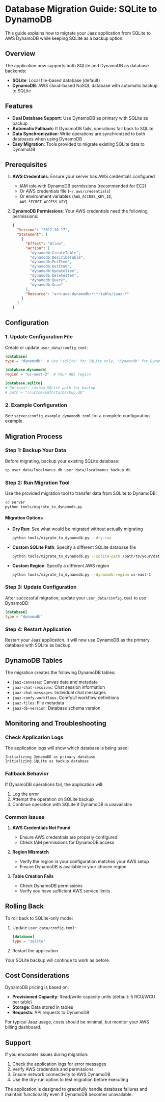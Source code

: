 # Database Migration Guide: SQLite to DynamoDB

This guide explains how to migrate your Jaaz application from SQLite to AWS DynamoDB while keeping SQLite as a backup option.

## Overview

The application now supports both SQLite and DynamoDB as database backends:

- **SQLite**: Local file-based database (default)
- **DynamoDB**: AWS cloud-based NoSQL database with automatic backup to SQLite

## Features

- **Dual Database Support**: Use DynamoDB as primary with SQLite as backup
- **Automatic Fallback**: If DynamoDB fails, operations fall back to SQLite
- **Data Synchronization**: Write operations are synchronized to both databases when using DynamoDB
- **Easy Migration**: Tools provided to migrate existing SQLite data to DynamoDB

## Prerequisites

1. **AWS Credentials**: Ensure your server has AWS credentials configured
   - IAM role with DynamoDB permissions (recommended for EC2)
   - Or AWS credentials file (`~/.aws/credentials`)
   - Or environment variables (`AWS_ACCESS_KEY_ID`, `AWS_SECRET_ACCESS_KEY`)

2. **DynamoDB Permissions**: Your AWS credentials need the following permissions:
   ```json
   {
     "Version": "2012-10-17",
     "Statement": [
       {
         "Effect": "Allow",
         "Action": [
           "dynamodb:CreateTable",
           "dynamodb:DescribeTable",
           "dynamodb:PutItem",
           "dynamodb:GetItem",
           "dynamodb:UpdateItem",
           "dynamodb:DeleteItem",
           "dynamodb:Query",
           "dynamodb:Scan"
         ],
         "Resource": "arn:aws:dynamodb:*:*:table/jaaz-*"
       }
     ]
   }
   ```

## Configuration

### 1. Update Configuration File

Create or update `user_data/config.toml`:

```toml
[database]
type = "dynamodb"  # Use "sqlite" for SQLite only, "dynamodb" for DynamoDB with SQLite backup

[database.dynamodb]
region = "us-west-2"  # Your AWS region

[database.sqlite]
# Optional: custom SQLite path for backup
# path = "/custom/path/to/backup.db"
```

### 2. Example Configuration

See `server/config_example_dynamodb.toml` for a complete configuration example.

## Migration Process

### Step 1: Backup Your Data

Before migrating, backup your existing SQLite database:

```bash
cp user_data/localmanus.db user_data/localmanus_backup.db
```

### Step 2: Run Migration Tool

Use the provided migration tool to transfer data from SQLite to DynamoDB:

```bash
cd server
python tools/migrate_to_dynamodb.py
```

#### Migration Options

- **Dry Run**: See what would be migrated without actually migrating
  ```bash
  python tools/migrate_to_dynamodb.py --dry-run
  ```

- **Custom SQLite Path**: Specify a different SQLite database file
  ```bash
  python tools/migrate_to_dynamodb.py --sqlite-path /path/to/your/database.db
  ```

- **Custom Region**: Specify a different AWS region
  ```bash
  python tools/migrate_to_dynamodb.py --dynamodb-region us-east-1
  ```

### Step 3: Update Configuration

After successful migration, update your `user_data/config.toml` to use DynamoDB:

```toml
[database]
type = "dynamodb"
```

### Step 4: Restart Application

Restart your Jaaz application. It will now use DynamoDB as the primary database with SQLite as backup.

## DynamoDB Tables

The migration creates the following DynamoDB tables:

- `jaaz-canvases`: Canvas data and metadata
- `jaaz-chat-sessions`: Chat session information
- `jaaz-chat-messages`: Individual chat messages
- `jaaz-comfy-workflows`: ComfyUI workflow definitions
- `jaaz-files`: File metadata
- `jaaz-db-version`: Database schema version

## Monitoring and Troubleshooting

### Check Application Logs

The application logs will show which database is being used:

```
Initializing DynamoDB as primary database
Initializing SQLite as backup database
```

### Fallback Behavior

If DynamoDB operations fail, the application will:

1. Log the error
2. Attempt the operation on SQLite backup
3. Continue operation with SQLite if DynamoDB is unavailable

### Common Issues

1. **AWS Credentials Not Found**
   - Ensure AWS credentials are properly configured
   - Check IAM permissions for DynamoDB access

2. **Region Mismatch**
   - Verify the region in your configuration matches your AWS setup
   - Ensure DynamoDB is available in your chosen region

3. **Table Creation Fails**
   - Check DynamoDB permissions
   - Verify you have sufficient AWS service limits

## Rolling Back

To roll back to SQLite-only mode:

1. Update `user_data/config.toml`:
   ```toml
   [database]
   type = "sqlite"
   ```

2. Restart the application

Your SQLite backup will continue to work as before.

## Cost Considerations

DynamoDB pricing is based on:
- **Provisioned Capacity**: Read/write capacity units (default: 5 RCU/WCU per table)
- **Storage**: Data stored in tables
- **Requests**: API requests to DynamoDB

For typical Jaaz usage, costs should be minimal, but monitor your AWS billing dashboard.

## Support

If you encounter issues during migration:

1. Check the application logs for error messages
2. Verify AWS credentials and permissions
3. Ensure network connectivity to AWS DynamoDB
4. Use the dry-run option to test migration before executing

The application is designed to gracefully handle database failures and maintain functionality even if DynamoDB becomes unavailable.
